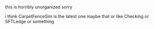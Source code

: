 this is horribly unorganized sorry

i think CarpetFenceSim is the latest one maybe
that or like Checking or SFTLedge or something